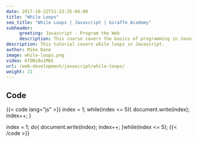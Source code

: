 ```yaml
---
date: 2017-10-22T11:23:35-04:00
title: "While Loops"
seo_title: "While Loops | Javascript | Giraffe Academy"
subheader:
     greeting: Javascript - Program the Web
     description: This course covers the basics of programming in Javascript. Work your way through the videos and we'll teach you everything you need to know to make your website more responsive!
description: This tutorial covers while loops in Javascript.
author: Mike Dane
image: while-loops.png
video: 6fDBz8u1MkE
url: /web-development/javascript/while-loops/
weight: 21
---
```


## Code

{{< code lang="js" >}}
index = 1;
while(index <= 5){
     document.write(index);
     index++;
}

index = 1;
do{
	document.write(index);
	index++;
}while(index <= 5);
{{< /code >}}